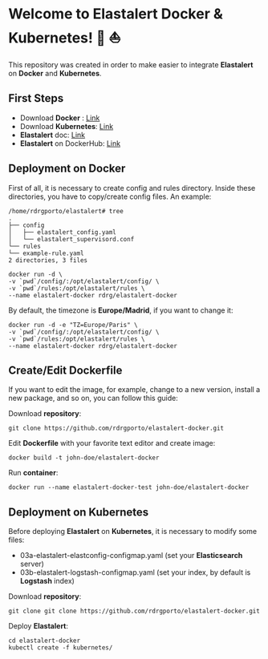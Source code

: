 # Welcome to Elastalert Docker & Kubernetes! :whale: :sailboat:

This repository was created in order to make easier to integrate **Elastalert** on **Docker** and **Kubernetes**.

## First Steps

* Download **Docker** : [Link](https://docs.docker.com/install/linux/docker-ce/ubuntu/#os-requirements)
* Download **Kubernetes**: [Link](https://kubernetes-v1-4.github.io/)
* **Elastalert** doc: [Link](https://elastalert.readthedocs.io/en/latest/)
* **Elastalert** on DockerHub: [Link](https://hub.docker.com/r/rdrg/elastalert-docker/)

## Deployment on Docker

First of all, it is necessary to create config and rules directory. Inside these directories, you have to copy/create config files. An example:

```
/home/rdrgporto/elastalert# tree
.
├── config
│   ├── elastalert_config.yaml
│   └── elastalert_supervisord.conf
└── rules
└── example-rule.yaml
2 directories, 3 files
```

```
docker run -d \
-v `pwd`/config/:/opt/elastalert/config/ \
-v `pwd`/rules:/opt/elastalert/rules \
--name elastalert-docker rdrg/elastalert-docker
```

By default, the timezone is **Europe/Madrid**, if you want to change it:

```
docker run -d -e "TZ=Europe/Paris" \
-v `pwd`/config/:/opt/elastalert/config/ \
-v `pwd`/rules:/opt/elastalert/rules \
--name elastalert-docker rdrg/elastalert-docker
```

## Create/Edit Dockerfile

If you want to edit the image, for example, change to a new version, install a new package, and so on, you can follow this guide:

Download **repository**:

```
git clone https://github.com/rdrgporto/elastalert-docker.git
```

Edit **Dockerfile** with your favorite text editor and create image:

```
docker build -t john-doe/elastalert-docker
```

Run **container**:

```
docker run --name elastalert-docker-test john-doe/elastalert-docker
```

## Deployment on Kubernetes

Before deploying **Elastalert** on **Kubernetes**, it is necessary to modify some files:

* 03a-elastalert-elastconfig-configmap.yaml (set your **Elasticsearch** server)
* 03b-elastalert-logstash-configmap.yaml (set your index, by default is **Logstash** index)

Download **repository**:

```
git clone git clone https://github.com/rdrgporto/elastalert-docker.git
```

Deploy **Elastalert**:

```
cd elastalert-docker
kubectl create -f kubernetes/
```
